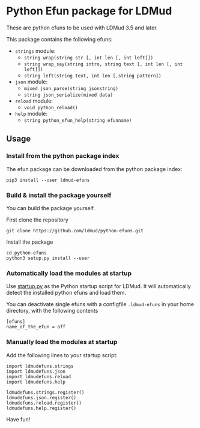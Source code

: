 # Python Efun package for LDMud

These are python efuns to be used with LDMud 3.5 and later.

This package contains the following efuns:
 * `strings` module:
    * `string wrap(string str [, int len [, int left]])`
    * `string wrap_say(string intro, string text [, int len [, int left]])`
    * `string left(string text, int len [,string pattern])`
 * `json` module:
    * `mixed json_parse(string jsonstring)`
    * `string json_serialize(mixed data)`
 * `reload` module:
    * `void python_reload()`
 * `help` module:
    * `string python_efun_help(string efunname)`

## Usage

### Install from the python package index

The efun package can be downloaded from the python package index:

```
pip3 install --user ldmud-efuns
```

### Build & install the package yourself

You can build the package yourself.

First clone the repository
```
git clone https://github.com/ldmud/python-efuns.git
```

Install the package
```
cd python-efuns
python3 setup.py install --user
```

### Automatically load the modules at startup

Use [startup.py](https://github.com/ldmud/python-efuns/blob/master/startup.py) as the Python startup script for LDMud.
It will automatically detect the installed python efuns and load them.

You can deactivate single efuns with a configfile `.ldmud-efuns`
in your home directory, with the following contents
```
[efuns]
name_of_the_efun = off
```

### Manually load the modules at startup

Add the following lines to your startup script:
```
import ldmudefuns.strings
import ldmudefuns.json
import ldmudefuns.reload
import ldmudefuns.help

ldmudefuns.strings.register()
ldmudefuns.json.register()
ldmudefuns.reload.register()
ldmudefuns.help.register()
```

Have fun!
